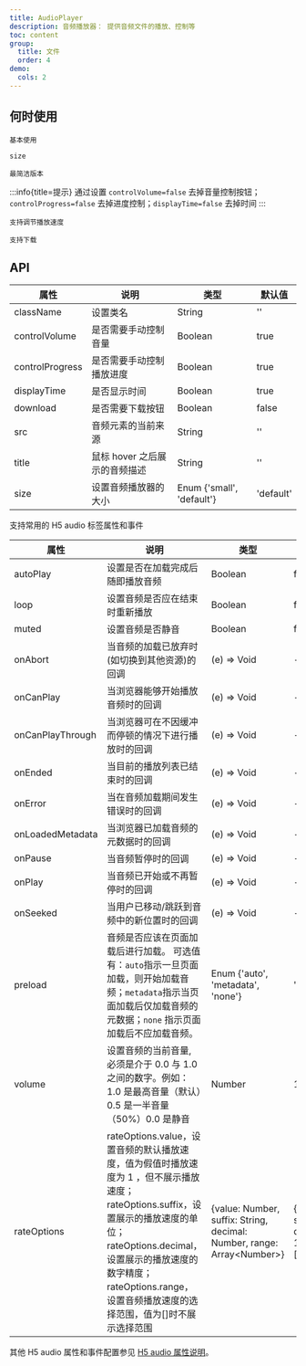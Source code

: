 ```yaml
---
title: AudioPlayer
description: 音频播放器： 提供音频文件的播放、控制等
toc: content
group:
  title: 文件
  order: 4
demo:
  cols: 2
---
```


## 何时使用

<code description="网页中播放音频" src="./demo/base.tsx">基本使用</code>

<code description="调整大小" src="./demo/size.tsx">size</code>

<code src="./demo/style.tsx">最简洁版本</code>

:::info{title=提示}
通过设置 `controlVolume=false` 去掉音量控制按钮；`controlProgress=false` 去掉进度控制；`displayTime=false` 去掉时间
:::

<code src="./demo/rate.tsx" description='通过设置 `playbackRate="1.0"` 设置默认播放速度通过设置 `playbackRates=["2.0", "1.0", "0.5"]` 设置播放速度选择列表`'>支持调节播放速度</code>

<code description="调整大小" src="./demo/download.tsx">支持下载</code>

## API

| 属性            | 说明                          | 类型                      | 默认值    |
| --------------- | ----------------------------- | ------------------------- | --------- |
| className       | 设置类名                      | String                    | ''        |
| controlVolume   | 是否需要手动控制音量          | Boolean                   | true      |
| controlProgress | 是否需要手动控制播放进度      | Boolean                   | true      |
| displayTime     | 是否显示时间                  | Boolean                   | true      |
| download        | 是否需要下载按钮              | Boolean                   | false     |
| src             | 音频元素的当前来源            | String                    | ''        |
| title           | 鼠标 hover 之后展示的音频描述 | String                    | ''        |
| size            | 设置音频播放器的大小          | Enum {'small', 'default'} | 'default' |

支持常用的 H5 audio 标签属性和事件

| 属性             | 说明                                                                                                                                                                                                                                                         | 类型                                                                     | 默认值                                         |
| ---------------- | ------------------------------------------------------------------------------------------------------------------------------------------------------------------------------------------------------------------------------------------------------------ | ------------------------------------------------------------------------ | ---------------------------------------------- |
| autoPlay         | 设置是否在加载完成后随即播放音频                                                                                                                                                                                                                             | Boolean                                                                  | false                                          |
| loop             | 设置音频是否应在结束时重新播放                                                                                                                                                                                                                               | Boolean                                                                  | false                                          |
| muted            | 设置音频是否静音                                                                                                                                                                                                                                             | Boolean                                                                  | false                                          |
| onAbort          | 当音频的加载已放弃时(如切换到其他资源)的回调                                                                                                                                                                                                                 | (e) => Void                                                              | -                                              |
| onCanPlay        | 当浏览器能够开始播放音频时的回调                                                                                                                                                                                                                             | (e) => Void                                                              | -                                              |
| onCanPlayThrough | 当浏览器可在不因缓冲而停顿的情况下进行播放时的回调                                                                                                                                                                                                           | (e) => Void                                                              | -                                              |
| onEnded          | 当目前的播放列表已结束时的回调                                                                                                                                                                                                                               | (e) => Void                                                              | -                                              |
| onError          | 当在音频加载期间发生错误时的回调                                                                                                                                                                                                                             | (e) => Void                                                              | -                                              |
| onLoadedMetadata | 当浏览器已加载音频的元数据时的回调                                                                                                                                                                                                                           | (e) => Void                                                              | -                                              |
| onPause          | 当音频暂停时的回调                                                                                                                                                                                                                                           | (e) => Void                                                              | -                                              |
| onPlay           | 当音频已开始或不再暂停时的回调                                                                                                                                                                                                                               | (e) => Void                                                              | -                                              |
| onSeeked         | 当用户已移动/跳跃到音频中的新位置时的回调                                                                                                                                                                                                                    | (e) => Void                                                              | -                                              |
| preload          | 音频是否应该在页面加载后进行加载。 可选值有：`auto`指示一旦页面加载，则开始加载音频；`metadata`指示当页面加载后仅加载音频的元数据；`none` 指示页面加载后不应加载音频。                                                                                       | Enum {'auto', 'metadata', 'none'}                                        | 'metadata'                                     |
| volume           | 设置音频的当前音量, 必须是介于 0.0 与 1.0 之间的数字。例如：1.0 是最高音量（默认）0.5 是一半音量 （50%）0.0 是静音                                                                                                                                           | Number                                                                   | 1.0                                            |
| rateOptions      | rateOptions.value，设置音频的默认播放速度，值为假值时播放速度为 1 ，但不展示播放速度；rateOptions.suffix，设置展示的播放速度的单位；rateOptions.decimal，设置展示的播放速度的数字精度；rateOptions.range，设置音频播放速度的选择范围，值为[]时不展示选择范围 | {value: Number, suffix: String, decimal: Number, range: Array\<Number\>} | {value: 0, suffix: 'x', decimal: 1, range: []} |

其他 H5 audio 属性和事件配置参见 [H5 audio 属性说明](http://www.w3school.com.cn/jsref/dom_obj_audio.asp)。
